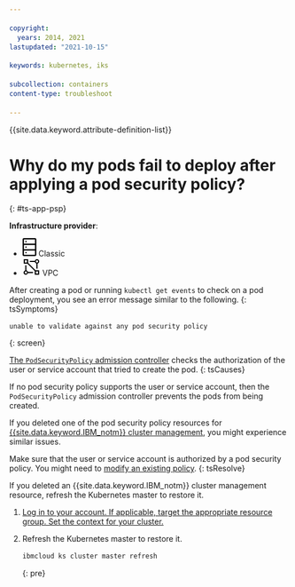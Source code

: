 ```yaml
---

copyright:
  years: 2014, 2021
lastupdated: "2021-10-15"

keywords: kubernetes, iks

subcollection: containers
content-type: troubleshoot

---
```


{{site.data.keyword.attribute-definition-list}}

  

# Why do my pods fail to deploy after applying a pod security policy?
{: #ts-app-psp}

**Infrastructure provider**:
* ![Classic infrastructure provider icon.](images/icon-classic-2.svg) Classic
* ![VPC infrastructure provider icon.](images/icon-vpc-2.svg) VPC


After creating a pod or running `kubectl get events` to check on a pod deployment, you see an error message similar to the following.
{: tsSymptoms}

```
unable to validate against any pod security policy
```
{: screen}


[The `PodSecurityPolicy` admission controller](/docs/containers?topic=containers-psp) checks the authorization of the user or service account that tried to create the pod.
{: tsCauses}

If no pod security policy supports the user or service account, then the `PodSecurityPolicy` admission controller prevents the pods from being created.

If you deleted one of the pod security policy resources for [{{site.data.keyword.IBM_notm}} cluster management](/docs/containers?topic=containers-psp#ibm_psp), you might experience similar issues.


Make sure that the user or service account is authorized by a pod security policy. You might need to [modify an existing policy](/docs/containers?topic=containers-psp#customize_psp).
{: tsResolve}

If you deleted an {{site.data.keyword.IBM_notm}} cluster management resource, refresh the Kubernetes master to restore it.

1. [Log in to your account. If applicable, target the appropriate resource group. Set the context for your cluster.](/docs/containers?topic=containers-cs_cli_install#cs_cli_configure)
2. Refresh the Kubernetes master to restore it.

    ```sh
    ibmcloud ks cluster master refresh
    ```
    {: pre}







